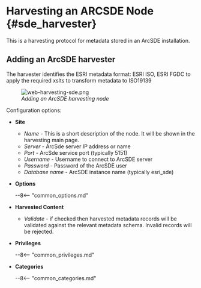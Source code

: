 # Harvesting an ARCSDE Node {#sde_harvester}

This is a harvesting protocol for metadata stored in an ArcSDE installation.

## Adding an ArcSDE harvester

The harvester identifies the ESRI metadata format: ESRI ISO, ESRI FGDC to apply the required xslts to transform metadata to ISO19139

<figure>
<img src="web-harvesting-sde.png" alt="web-harvesting-sde.png" />
<figcaption><em>Adding an ArcSDE harvesting node</em></figcaption>
</figure>

Configuration options:

-   **Site**

    -   *Name* - This is a short description of the node. It will be shown in the harvesting main page.
    -   *Server* - ArcSde server IP address or name
    -   *Port* - ArcSde service port (typically 5151)
    -   *Username* - Username to connect to ArcSDE server
    -   *Password* - Password of the ArcSDE user
    -   *Database name* - ArcSDE instance name (typically esri_sde)

-   **Options**

    --8<-- "common_options.md"

-   **Harvested Content**
    -   *Validate* - if checked then harvested metadata records will be validated against the relevant metadata schema. Invalid records will be rejected.
-   **Privileges**

    --8<-- "common_privileges.md"

-   **Categories**

    --8<-- "common_categories.md"